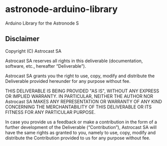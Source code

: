 # astronode-arduino-library
Arduino Library for the Astronode S


## Disclaimer

Copyright (C) Astrocast SA

Astrocast SA reserves all rights in this deliverable (documentation, software, etc., hereafter “Deliverable”).

Astrocast SA grants you the right to use, copy, modify and distribute the Deliverable provided hereunder for any purpose without fee.

THIS DELIVERABLE IS BEING PROVIDED "AS IS", WITHOUT ANY EXPRESS OR IMPLIED WARRANTY. IN PARTICULAR, NEITHER THE AUTHOR NOR Astrocast SA MAKES ANY REPRESENTATION OR WARRANTY OF ANY KIND CONCERNING THE MERCHANTABILITY OF THIS DELIVERABLE OR ITS FITNESS FOR ANY PARTICULAR PURPOSE.

In case you provide us a feedback or make a contribution in the form of a further development of the Deliverable (“Contribution”), Astrocast SA will have the same rights as granted to you, namely to use, copy, modify and distribute the Contribution provided to us for any purpose without fee.
